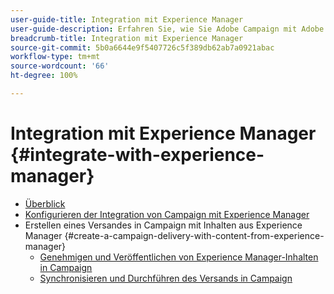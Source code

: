```yaml
---
user-guide-title: Integration mit Experience Manager
user-guide-description: Erfahren Sie, wie Sie Adobe Campaign mit Adobe Experience Manager verbinden, um E-Mail-Versandvorlagen, Assets und Formulare in Experience Manager zu verwalten.
breadcrumb-title: Integration mit Experience Manager
source-git-commit: 5b0a6644e9f5407726c5f389db62ab7a0921abac
workflow-type: tm+mt
source-wordcount: '66'
ht-degree: 100%

---
```



# Integration mit Experience Manager {#integrate-with-experience-manager}

+ [Überblick](/help/tutorial-integrate-with-experience-manager/overview.md)
+ [Konfigurieren der Integration von Campaign mit Experience Manager](/help/tutorial-integrate-with-experience-manager/configure-campaign-for-aem-integration.md)
+ Erstellen eines Versandes in Campaign mit Inhalten aus Experience Manager {#create-a-campaign-delivery-with-content-from-experience-manager}
   + [Genehmigen und Veröffentlichen von Experience Manager-Inhalten in Campaign](/help/tutorial-integrate-with-experience-manager/approve-and-publish-aem-content-to-campaign.md)
   + [Synchronisieren und Durchführen des Versands in Campaign](/help/tutorial-integrate-with-experience-manager/synchronize-and-send-an-aem-delivery-in-campaign.md)

